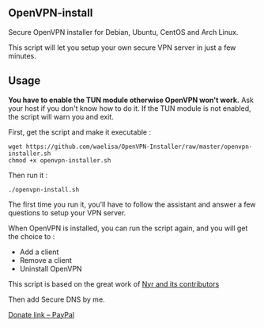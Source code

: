 ## OpenVPN-install
Secure OpenVPN installer for Debian, Ubuntu, CentOS and Arch Linux.

This script will let you setup your own secure VPN server in just a few minutes.

## Usage

**You have to enable the TUN module otherwise OpenVPN won't work.** Ask your host if you don't know how to do it. If the TUN module is not enabled, the script will warn you and exit.

First, get the script and make it executable :

```
wget https://github.com/waelisa/OpenVPN-Installer/raw/master/openvpn-installer.sh
chmod +x openvpn-installer.sh
```
Then run it :

`./openvpn-install.sh`

The first time you run it, you'll have to follow the assistant and answer a few questions to setup your VPN server.

When OpenVPN is installed, you can run the script again, and you will get the choice to :

- Add a client
- Remove a client
- Uninstall OpenVPN

This script is based on the great work of [Nyr and its contributors](https://github.com/Nyr/openvpn-install)

Then add Secure DNS by me.

[Donate link – PayPal](https://www.paypal.me/WaelIsa)
